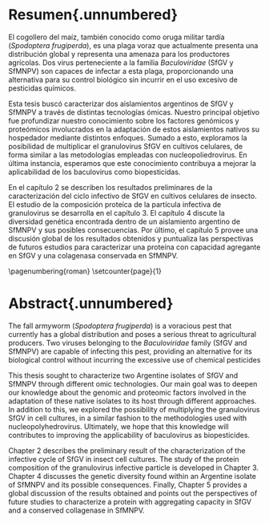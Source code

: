 # Resumen{.unnumbered}

El cogollero del maíz, también conocido como oruga militar tardía (*Spodoptera frugiperda*), es una plaga voraz que actualmente presenta una distribución global y representa una amenaza para los productores agrícolas. Dos virus perteneciente a la familia *Baculoviridae* (SfGV y SfMNPV) son capaces de infectar a esta plaga, proporcionando una alternativa para su control biológico sin incurrir en el uso excesivo de pesticidas químicos.

Esta tesis buscó caracterizar dos aislamientos argentinos de SfGV y SfMNPV a través de distintas tecnologías ómicas. Nuestro principal objetivo fue profundizar nuestro conocimiento sobre los factores genómicos y proteómicos involucrados en la adaptación de estos aislamientos nativos su hospedador mediante distintos enfoques. Sumado a esto, exploramos la posibilidad de multiplicar el granulovirus SfGV en cultivos celulares, de forma similar a las metodologías empleadas con nucleopoliedrovirus. En última instancia, esperamos que este conocimiento contribuya a mejorar la aplicabilidad de los baculovirus como biopesticidas.

En el capítulo 2 se describen los resultados preliminares de la caracterización del ciclo infectivo de SfGV en cultivos celulares de insecto. El estudio de la composición proteíca de la partícula infectiva de granulovirus se desarrolla en el capítulo 3. El capítulo 4 discute la diversidad genética encontrada dentro de un aislamiento argentino de SfMNPV y sus posibles consecuencias. Por último, el capítulo 5 provee una discusión global de los resultados obtenidos y puntualiza las perspectivas de futuros estudios para caracterizar una proteína con capacidad agregante en SfGV y una colagenasa conservada en SfMNPV.

\pagenumbering{roman}
\setcounter{page}{1}

# Abstract{.unnumbered}

The fall armyworm (*Spodoptera frugiperda*) is a voracious pest that currently has a global distribution and poses a serious threat to agricultural producers. Two viruses belonging to the *Baculoviridae* family (SfGV and SfMNPV) are capable of infecting this pest, providing an alternative for its biological control without incurring the excessive use of chemical pesticides

This thesis sought to characterize two Argentine isolates of SfGV and SfMNPV through different omic technologies. Our main goal was to deepen our knowledge about the genomic and proteomic factors involved in the adaptation of these native isolates to its host through different approaches. In addition to this, we explored the possibility of multiplying the granulovirus SfGV in cell cultures, in a similar fashion to the methodologies used with nucleopolyhedrovirus. Ultimately, we hope that this knowledge will contributes to improving the applicability of baculovirus as biopesticides.

Chapter 2 describes the preliminary result of the characterization of the infective cycle of SfGV in insect cell cultures. The study of the protein composition of the granulovirus infective particle is developed in Chapter 3. Chapter 4 discusses the genetic diversity found within an Argentine isolate of SfMNPV and its possible consequences. Finally, Chapter 5 provides a global discussion of the results obtained and points out the perspectives of future studies to characterize a protein with aggregating capacity in SfGV and a conserved collagenase in SfMNPV.
